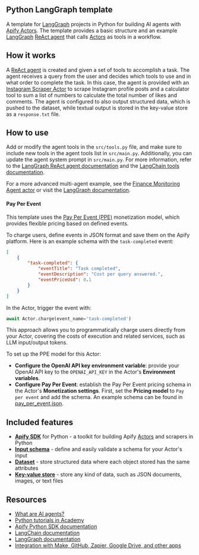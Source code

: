 ## Python LangGraph template

A template for [LangGraph](https://www.langchain.com/langgraph) projects in Python for building AI agents with [Apify Actors](https://apify.com/actors). The template provides a basic structure and an example [LangGraph](https://www.langchain.com/langgraph) [ReAct agent](https://react-lm.github.io/) that calls [Actors](https://apify.com/actors) as tools in a workflow.

## How it works

A [ReAct agent](https://react-lm.github.io/) is created and given a set of tools to accomplish a task. The agent receives a query from the user and decides which tools to use and in what order to complete the task. In this case, the agent is provided with an [Instagram Scraper Actor](https://apify.com/apify/instagram-scraper) to scrape Instagram profile posts and a calculator tool to sum a list of numbers to calculate the total number of likes and comments. The agent is configured to also output structured data, which is pushed to the dataset, while textual output is stored in the key-value store as a `response.txt` file.

## How to use

Add or modify the agent tools in the `src/tools.py` file, and make sure to include new tools in the agent tools list in `src/main.py`. Additionally, you can update the agent system prompt in `src/main.py`. For more information, refer to the [LangGraph ReAct agent documentation](https://langchain-ai.github.io/langgraph/how-tos/create-react-agent-system-prompt/) and the [LangChain tools documentation](https://python.langchain.com/docs/concepts/tools/).

For a more advanced multi-agent example, see the [Finance Monitoring Agent actor](https://github.com/apify/actor-finance-monitoring-agent) or visit the [LangGraph documentation](https://langchain-ai.github.io/langgraph/concepts/multi_agent/).

#### Pay Per Event

This template uses the [Pay Per Event (PPE)](https://docs.apify.com/platform/actors/publishing/monetize#pay-per-event-pricing-model) monetization model, which provides flexible pricing based on defined events.

To charge users, define events in JSON format and save them on the Apify platform. Here is an example schema with the `task-completed` event:

```json
[
    {
        "task-completed": {
            "eventTitle": "Task completed",
            "eventDescription": "Cost per query answered.",
            "eventPriceUsd": 0.1
        }
    }
]
```

In the Actor, trigger the event with:

```python
await Actor.charge(event_name='task-completed')
```

This approach allows you to programmatically charge users directly from your Actor, covering the costs of execution and related services, such as LLM input/output tokens.

To set up the PPE model for this Actor:
- **Configure the OpenAI API key environment variable**: provide your OpenAI API key to the `OPENAI_API_KEY` in the Actor's **Environment variables**.
- **Configure Pay Per Event**: establish the Pay Per Event pricing schema in the Actor's **Monetization settings**. First, set the **Pricing model** to `Pay per event` and add the schema. An example schema can be found in [pay_per_event.json](.actor/pay_per_event.json).

## Included features

- **[Apify SDK](https://docs.apify.com/sdk/python/)** for Python - a toolkit for building Apify [Actors](https://apify.com/actors) and scrapers in Python
- **[Input schema](https://docs.apify.com/platform/actors/development/input-schema)** - define and easily validate a schema for your Actor's input
- **[Dataset](https://docs.apify.com/sdk/python/docs/concepts/storages#working-with-datasets)** - store structured data where each object stored has the same attributes
- **[Key-value store](https://docs.apify.com/platform/storage/key-value-store)** - store any kind of data, such as JSON documents, images, or text files

## Resources

- [What are AI agents?](https://blog.apify.com/what-are-ai-agents/)
- [Python tutorials in Academy](https://docs.apify.com/academy/python)
- [Apify Python SDK documentation](https://docs.apify.com/sdk/python/)
- [LangChain documentation](https://python.langchain.com/docs/introduction/)
- [LangGraph documentation](https://langchain-ai.github.io/langgraph/tutorials/introduction/)
- [Integration with Make, GitHub, Zapier, Google Drive, and other apps](https://apify.com/integrations)
